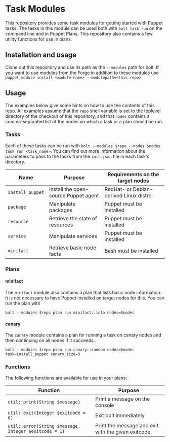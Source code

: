 # Task Modules

This repository provides some task modules for getting started with Puppet
tasks. The tasks in this module can be used both with `bolt task run` on
the command line and in Puppet Plans. This repository also contains a few
utility functions for use in plans.

## Installation and usage

Clone out this repository and use its path as the `--modules` path for bolt.
If you want to use modules from the Forge in addition to these modules use
`puppet module install <module-name> --modulepath=<this repo>`

## Usage

The examples below give some hints on how to use the contents of this
repo. All examples assume that the `repo` shell variable is set to the
toplevel directory of the checkout of this repository, and that `nodes`
contains a comma-separated list of the nodes on which a task or a plan
should be run.

### Tasks

Each of these tasks can be run with `bolt --modules $repo --nodes $nodes
task run <task_name>`. You can find out more information about the
parameters to pass to the tasks from the `init.json` file in each task's
directory.

| Name | Purpose | Requirements on the target nodes |
|------|---------|--------------|
| `install_puppet` | Install the open-source Puppet agent | RedHat- or Debian-derived Linux distro |
| `package` | Manipulate packages | Puppet must be installed |
| `resource` | Retrieve the state of resources | Puppet must be installed |
| `service` | Manipulate services | Puppet must be installed |
| `minifact` | Retrieve basic node facts | Bash must be installed |

### Plans

#### minifact

The `minifact` module also contains a plan that lists basic node
information. It is not necessary to have Puppet installed on target nodes
for this. You can run the plan with

```
bolt --modules $repo plan run minifact::info nodes=$nodes
```

#### canary

The `canary` module contains a plan for running a task on canary nodes and then continuing on all nodes if it succeeds.

```
bolt --modules $repo plan run canary::random nodes=$nodes task=install_puppet canary_size=3
```


### Functions

The following functions are available for use in your plans:

| Function | Purpose |
|------|---------|
| `util::print(String $message)` | Print a message on the console |
| `util::exit(Integer $exitcode = 0)` | Exit bolt immediately |
| `util::error(String $message, Integer $exitcode = 1)` | Print the message and exit with the given exitcode |
